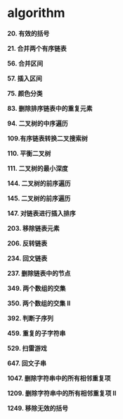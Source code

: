 # algorithm
**20. 有效的括号**

**21. 合并两个有序链表**

**56. 合并区间**

**57. 插入区间**

**75. 颜色分类**

**83. 删除排序链表中的重复元素**

**94. 二叉树的中序遍历**

**109.有序链表转换二叉搜索树**

**110. 平衡二叉树**

**111. 二叉树的最小深度**

**144. 二叉树的前序遍历**

**145. 二叉树的前序遍历**

**147. 对链表进行插入排序**

**203. 移除链表元素**

**206. 反转链表**

**234. 回文链表**

**237. 删除链表中的节点**

**349. 两个数组的交集**

**350. 两个数组的交集 II**

**392. 判断子序列**

**459. 重复的子字符串**

**529. 扫雷游戏**

**647. 回文子串**

**1047. 删除字符串中的所有相邻重复项**

**1209. 删除字符串中的所有相邻重复项 II**

**1249. 移除无效的括号**